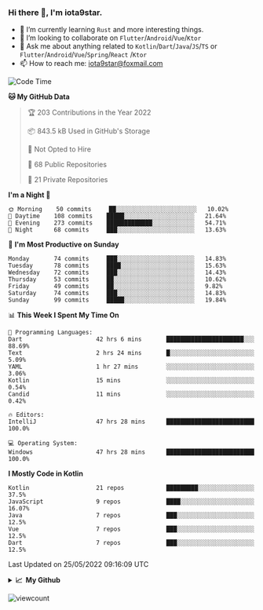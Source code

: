### Hi there 👋, I'm iota9star.

- 🌱 I’m currently learning `Rust` and more interesting things.
- 👯 I’m looking to collaborate on `Flutter`/`Android`/`Vue`/`Ktor`
- 💬 Ask me about anything related to `Kotlin`/`Dart`/`Java`/`JS`/`TS` or `Flutter`/`Android`/`Vue`/`Spring`/`React`
  /`Ktor`
- 📫 How to reach me: [iota9star@foxmail.com](iota9star@foxmail.com)



<!--START_SECTION:waka-->
![Code Time](http://img.shields.io/badge/Code%20Time-3%2C023%20hrs%2032%20mins-blue)

**🐱 My GitHub Data** 

> 🏆 203 Contributions in the Year 2022
 > 
> 📦 843.5 kB Used in GitHub's Storage 
 > 
> 🚫 Not Opted to Hire
 > 
> 📜 68 Public Repositories 
 > 
> 🔑 21 Private Repositories  
 > 
**I'm a Night 🦉** 

```text
🌞 Morning    50 commits     ██░░░░░░░░░░░░░░░░░░░░░░░   10.02% 
🌆 Daytime    108 commits    █████░░░░░░░░░░░░░░░░░░░░   21.64% 
🌃 Evening    273 commits    █████████████░░░░░░░░░░░░   54.71% 
🌙 Night      68 commits     ███░░░░░░░░░░░░░░░░░░░░░░   13.63%

```
📅 **I'm Most Productive on Sunday** 

```text
Monday       74 commits     ███░░░░░░░░░░░░░░░░░░░░░░   14.83% 
Tuesday      78 commits     ████░░░░░░░░░░░░░░░░░░░░░   15.63% 
Wednesday    72 commits     ███░░░░░░░░░░░░░░░░░░░░░░   14.43% 
Thursday     53 commits     ██░░░░░░░░░░░░░░░░░░░░░░░   10.62% 
Friday       49 commits     ██░░░░░░░░░░░░░░░░░░░░░░░   9.82% 
Saturday     74 commits     ███░░░░░░░░░░░░░░░░░░░░░░   14.83% 
Sunday       99 commits     █████░░░░░░░░░░░░░░░░░░░░   19.84%

```


📊 **This Week I Spent My Time On** 

```text
💬 Programming Languages: 
Dart                     42 hrs 6 mins       ██████████████████████░░░   88.69% 
Text                     2 hrs 24 mins       █░░░░░░░░░░░░░░░░░░░░░░░░   5.09% 
YAML                     1 hr 27 mins        ░░░░░░░░░░░░░░░░░░░░░░░░░   3.06% 
Kotlin                   15 mins             ░░░░░░░░░░░░░░░░░░░░░░░░░   0.54% 
Candid                   11 mins             ░░░░░░░░░░░░░░░░░░░░░░░░░   0.42%

🔥 Editors: 
IntelliJ                 47 hrs 28 mins      █████████████████████████   100.0%

💻 Operating System: 
Windows                  47 hrs 28 mins      █████████████████████████   100.0%

```

**I Mostly Code in Kotlin** 

```text
Kotlin                   21 repos            █████████░░░░░░░░░░░░░░░░   37.5% 
JavaScript               9 repos             ████░░░░░░░░░░░░░░░░░░░░░   16.07% 
Java                     7 repos             ███░░░░░░░░░░░░░░░░░░░░░░   12.5% 
Vue                      7 repos             ███░░░░░░░░░░░░░░░░░░░░░░   12.5% 
Dart                     7 repos             ███░░░░░░░░░░░░░░░░░░░░░░   12.5%

```



 Last Updated on 25/05/2022 09:16:09 UTC
<!--END_SECTION:waka-->

<details>
  <summary><b>📈&nbsp;&nbsp;My Github</b></summary>
  <br>
  <img src='https://github-profile-trophy.vercel.app/?username=iota9star'>
  <img src='https://bad-apple-github-readme.vercel.app/api?show_bg=1&username=iota9star&hide_title=true'>
  <img src='http://cr-skills-chart-widget.azurewebsites.net/api/api?username=iota9star'>
</details>


![viewcount](https://count.getloli.com/get/@iota9star?theme=rule34)

